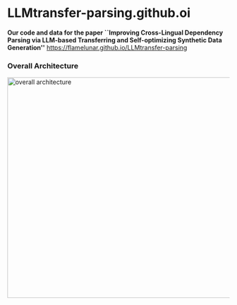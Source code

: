 # LLMtransfer-parsing.github.oi
**Our code and data for the paper ``Improving Cross-Lingual Dependency Parsing via LLM-based Transferring and Self-optimizing Synthetic Data Generation''**
https://flamelunar.github.io/LLMtransfer-parsing

### Overall Architecture
<img src="ourstructure.jpg" alt="overall architecture" width="550px" height="500px">


